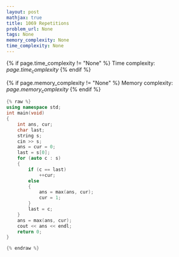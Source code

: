 ```yaml
---
layout: post
mathjax: true
title: 1069 Repetitions
problem_url: None
tags: None
memory_complexity: None
time_complexity: None
---
```




{% if page.time_complexity != "None" %}
Time complexity: ${{ page.time_complexity }}$
{% endif %}

{% if page.memory_complexity != "None" %}
Memory complexity: ${{ page.memory_complexity }}$
{% endif %}

```cpp
{% raw %}
using namespace std;
int main(void)
{
    int ans, cur;
    char last;
    string s;
    cin >> s;
    ans = cur = 0;
    last = s[0];
    for (auto c : s)
    {
        if (c == last)
            ++cur;
        else
        {
            ans = max(ans, cur);
            cur = 1;
        }
        last = c;
    }
    ans = max(ans, cur);
    cout << ans << endl;
    return 0;
}

{% endraw %}
```